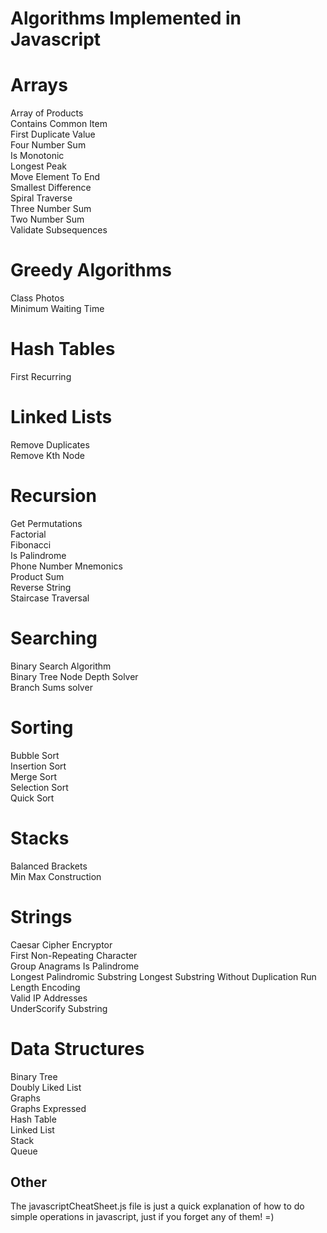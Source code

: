# Algorithms Implemented in Javascript

  

# Arrays
Array of Products  
Contains Common Item  
First Duplicate Value  
Four Number Sum  
Is Monotonic  
Longest Peak  
Move Element To End  
Smallest Difference  
Spiral Traverse  
Three Number Sum  
Two Number Sum  
Validate Subsequences  

# Greedy Algorithms  
Class Photos  
Minimum Waiting Time  

# Hash Tables  
First Recurring  

# Linked Lists  
Remove Duplicates  
Remove Kth Node  

# Recursion  
Get Permutations  
Factorial  
Fibonacci  
Is Palindrome  
Phone Number Mnemonics  
Product Sum  
Reverse String  
Staircase Traversal  

# Searching
Binary Search Algorithm   
Binary Tree Node Depth Solver  
Branch Sums solver  

# Sorting  
Bubble Sort  
Insertion Sort  
Merge Sort  
Selection Sort  
Quick Sort  

# Stacks
Balanced Brackets  
Min Max Construction  

# Strings
Caesar Cipher Encryptor  
First Non-Repeating Character  
Group Anagrams
Is Palindrome  
Longest Palindromic Substring
Longest Substring Without Duplication
Run Length Encoding  
Valid IP Addresses  
UnderScorify Substring  

# Data Structures   
Binary Tree  
Doubly Liked List  
Graphs  
Graphs Expressed  
Hash Table  
Linked List  
Stack  
Queue  

## Other

The javascriptCheatSheet.js file is just a quick explanation of how to do simple operations in javascript, just if you forget any of them! =)  

